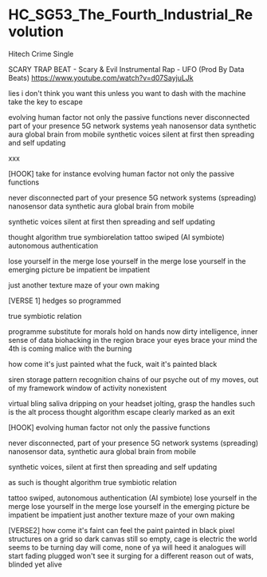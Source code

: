 # HC_SG53_The_Fourth_Industrial_Revolution
Hitech Crime Single

SCARY TRAP BEAT - Scary & Evil Instrumental Rap - UFO (Prod By Data Beats)
https://www.youtube.com/watch?v=d07SayjuLJk

lies
i don't think you want this
unless you want to dash with the machine
take the key to escape

evolving human factor
not only the passive functions
never disconnected
part of your presence
5G network systems yeah
nanosensor data
synthetic aura
global brain 
from mobile
synthetic voices
silent at first
then spreading and 
self updating

xxx

[HOOK]
take for instance
evolving human factor
not only the passive functions

never disconnected
part of your presence
5G network systems 
(spreading)
nanosensor data
synthetic aura
global brain 
from mobile

synthetic voices
silent at first
then spreading and 
self updating

thought algorithm
true symbiorelation
tattoo swiped (AI symbiote) 
autonomous authentication

lose yourself in the merge
lose yourself in the merge
lose yourself in the emerging picture
be impatient be impatient

just another texture
maze of your own making

[VERSE 1]
hedges so programmed


true symbiotic relation


programme substitute for morals
hold on hands now dirty
intelligence, inner sense of data
biohacking in the region
brace your eyes
brace your mind
the 4th is coming
malice with the burning

how come it's just painted
what the fuck, 
wait it's painted black 

siren storage
pattern recognition
chains of our psyche
out of my moves, 
out of my framework
window of activity 
nonexistent

virtual bling saliva
dripping on your headset
jolting, grasp the handles
such is the alt process 
thought algorithm 
escape clearly marked 
as an exit


[HOOK]
evolving human factor
not only the passive functions

never disconnected, part of your presence
5G network systems (spreading)
nanosensor data, synthetic aura
global brain from mobile

synthetic voices, silent at first
then spreading and self updating

as such is thought algorithm 
true symbiotic relation

tattoo swiped, autonomous 
authentication (AI symbiote) 
lose yourself in the merge
lose yourself in the merge
lose yourself in the emerging picture
be impatient be impatient
just another texture
maze of your own making

[VERSE2]
how come it's faint
can feel the paint
painted in black
pixel structures on a grid so dark
canvas still so empty, cage is electric
the world seems to be turning
day will come, none of ya will heed it
analogues will start fading
plugged won't see it
surging for a different reason
out of wats, blinded yet alive



